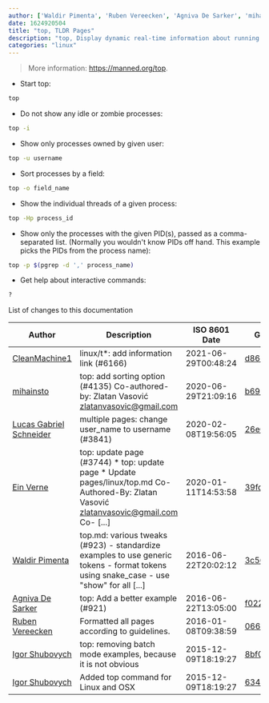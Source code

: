 ```yaml
---
author: ['Waldir Pimenta', 'Ruben Vereecken', 'Agniva De Sarker', 'mihainsto', 'Igor Shubovych', 'CleanMachine1', 'Ein Verne', 'Lucas Gabriel Schneider']
date: 1624920504
title: "top, TLDR Pages"
description: "top, Display dynamic real-time information about running processes."
categories: "linux"
---
```

> More information: <https://manned.org/top>.

- Start top:

```bash
top
```

- Do not show any idle or zombie processes:

```bash
top -i
```

- Show only processes owned by given user:

```bash
top -u username
```

- Sort processes by a field:

```bash
top -o field_name
```

- Show the individual threads of a given process:

```bash
top -Hp process_id
```

- Show only the processes with the given PID(s), passed as a comma-separated list. (Normally you wouldn't know PIDs off hand. This example picks the PIDs from the process name):

```bash
top -p $(pgrep -d ',' process_name)
```

- Get help about interactive commands:

```bash
?
```
List of changes to this documentation


Author | Description | ISO 8601 Date | GitHub link
------|-----|-----|-----
[CleanMachine1](mailto:78213164+CleanMachine1@users.noreply.github.com) | linux/t*: add information link (#6166) | 2021-06-29T00:48:24 | [d86d3d6206bd](https://github.com/tldr-pages/tldr/commit/d86d3d6206bdf76257ce480be4a8a71d2d4fdda6)
[mihainsto](mailto:44275480+mihainsto@users.noreply.github.com) | top: add sorting option (#4135) Co-authored-by: Zlatan Vasović <zlatanvasovic@gmail.com> | 2020-06-29T21:09:16 | [b697be87f3fd](https://github.com/tldr-pages/tldr/commit/b697be87f3fdeda1a5f95307cae08514118735b0)
[Lucas Gabriel Schneider](mailto:lucas.schneider@sap.com) | multiple pages: change user_name to username (#3841) | 2020-02-08T19:56:05 | [26e019b295f1](https://github.com/tldr-pages/tldr/commit/26e019b295f1782e6dd695b03108f061946327e8)
[Ein Verne](mailto:einverne@gmail.com) | top: update page (#3744) * top: update page * Update pages/linux/top.md Co-Authored-By: Zlatan Vasović <zlatanvasovic@gmail.com> Co- [...] | 2020-01-11T14:53:58 | [39fd1720c24e](https://github.com/tldr-pages/tldr/commit/39fd1720c24e122000484b2eb174d01603154771)
[Waldir Pimenta](mailto:waldyrious@gmail.com) | top.md: various tweaks (#923) - standardize examples to use generic tokens - format tokens using snake_case - use "show" for all [...] | 2016-06-22T20:02:12 | [3c56b7b342c2](https://github.com/tldr-pages/tldr/commit/3c56b7b342c2345082d1fcb39cb0b9bbf9d7556e)
[Agniva De Sarker](mailto:agnivade@yahoo.co.in) | top: Add a better example (#921) | 2016-06-22T13:05:00 | [f022954edafe](https://github.com/tldr-pages/tldr/commit/f022954edafee22a1389d46c62113e23284829d7)
[Ruben Vereecken](mailto:rubenvereecken@gmail.com) | Formatted all pages according to guidelines. | 2016-01-08T09:38:59 | [066582e8eab5](https://github.com/tldr-pages/tldr/commit/066582e8eab57bce9861cc8d379e158d61f1cc95)
[Igor Shubovych](mailto:igor.shubovych@gmail.com) | top: removing batch mode examples, because it is not obvious | 2015-12-09T18:19:27 | [8bf010111a68](https://github.com/tldr-pages/tldr/commit/8bf010111a680c3298b7e1350a71addd5cd90b5a)
[Igor Shubovych](mailto:igor.shubovych@gmail.com) | Added top command for Linux and OSX | 2015-12-09T18:19:27 | [63472222b831](https://github.com/tldr-pages/tldr/commit/63472222b8311001bf1b8ee3dbb623efa2df6bef)

